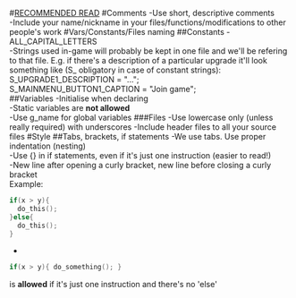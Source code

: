 #[RECOMMENDED READ](https://google.github.io/styleguide/cppguide.html)
#Comments
-Use short, descriptive comments  
-Include your name/nickname in your files/functions/modifications to other people's work
#Vars/Constants/Files naming
##Constants
-ALL_CAPITAL_LETTERS   
-Strings used in-game will probably be kept in one file and we'll be refering to that file. E.g. if there's a description of a particular
upgrade it'll look something like (S_ obligatory in case of constant strings):  
S_UPGRADE1_DESCRIPTION = "...";  
S_MAINMENU_BUTTON1_CAPTION = "Join game";  
##Variables
-Initialise when declaring  
-Static variables are **not allowed**  
-Use g_name for global variables
###Files
-Use lowercase only (unless really required) with underscores
-Include header files to all your source files
#Style
##Tabs, brackets, if statements
-We use tabs. Use proper indentation (nesting)  
-Use {} in if statements, even if it's just one instruction (easier to read!)  
-New line after opening a curly bracket, new line before closing a curly bracket  
Example: 
```c++
if(x > y){  
  do_this();  
}else{  
  do_this();  
}  
```
-
```c++
if(x > y){ do_something(); } 
```
is **allowed** if it's just one instruction and there's no 'else'
